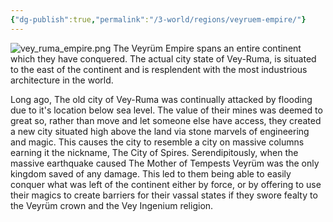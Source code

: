```yaml
---
{"dg-publish":true,"permalink":"/3-world/regions/veyruem-empire/"}
---
```


![vey_ruma_empire.png](/img/user/z_Assets/vey_ruma_empire.png)
The Veyrüm Empire spans an entire continent which they have conquered. The actual city state of Vey-Ruma, is situated to the east of the continent and is resplendent with the most industrious architecture in the world.

Long ago, The old city of Vey-Ruma was continually attacked by flooding due to it's location below sea level. The value of their mines was deemed to great so, rather than move and let someone else have access, they created a new city situated high above the land via stone marvels of engineering and magic. This causes the city to resemble a city on massive columns earning it the nickname, The City of Spires. Serendipitously, when the massive earthquake caused The Mother of Tempests Veyrüm was the only kingdom saved of any damage. This led to them being able to easily conquer what was left of the continent either by force, or by offering to use their magics to create barriers for their vassal states if they swore fealty to the Veyrüm crown and the Vey Ingenium religion.